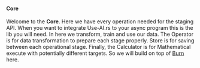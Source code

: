 #### Core

Welcome to the **Core**. Here we have every operation needed for the staging API. When you want to integrate Use-AI.rs
to your async program this is the lib you will need. In here we transform, train and use our data.
The Operator is for data transformation to prepare each stage properly.
Store is for saving between each operational stage.
Finally, the Calculator is for Mathematical execute with potentially different targets. So we will build on top
of [Burn](https://burn.dev/) here.